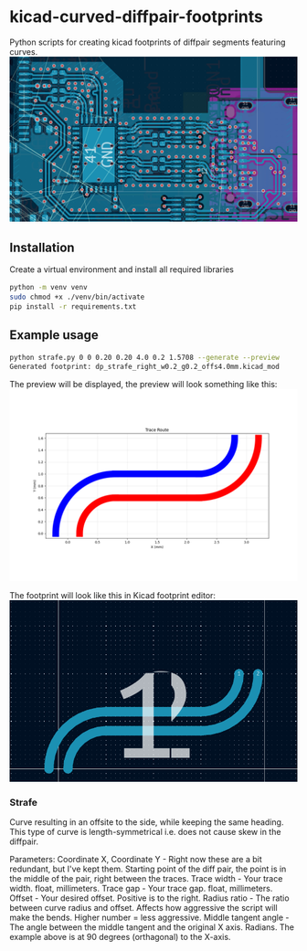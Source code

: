 # kicad-curved-diffpair-footprints
Python scripts for creating kicad footprints of diffpair segments featuring curves.
![alt text](https://github.com/martinpalsson/kicad-curved-diffpair-footprints/blob/main/images/inspiration.png "USB 3.2 gen 1 with curved differential pairs.")

## Installation
Create a virtual environment and install all required libraries
```bash
python -m venv venv
sudo chmod +x ./venv/bin/activate
pip install -r requirements.txt
```

## Example usage

```bash
python strafe.py 0 0 0.20 0.20 4.0 0.2 1.5708 --generate --preview
Generated footprint: dp_strafe_right_w0.2_g0.2_offs4.0mm.kicad_mod
```

The preview will be displayed, the preview will look something like this:
![alt text](https://github.com/martinpalsson/kicad-curved-diffpair-footprints/blob/main/images/example_visualized.png "Visualization of strafe curve")

The footprint will look like this in Kicad footprint editor:
![alt text](https://github.com/martinpalsson/kicad-curved-diffpair-footprints/blob/main/images/example_footprint.png "Footprint open in Kicad footprint editor")

### Strafe
Curve resulting in an offsite to the side, while keeping the same heading. This type of curve is length-symmetrical i.e. does not cause skew in the diffpair.

Parameters:
Coordinate X, Coordinate Y - Right now these are a bit redundant, but I've kept them. Starting point of the diff pair, the point is in the middle of the pair, right between the traces.
Trace width - Your trace width. float, millimeters.
Trace gap - Your trace gap. float, millimeters.
Offset - Your desired offset. Positive is to the right.
Radius ratio - The ratio between curve radius and offset. Affects how aggressive the script will make the bends. Higher number = less aggressive.
Middle tangent angle - The angle between the middle tangent and the original X axis. Radians. The example above is at 90 degrees (orthagonal) to the X-axis.